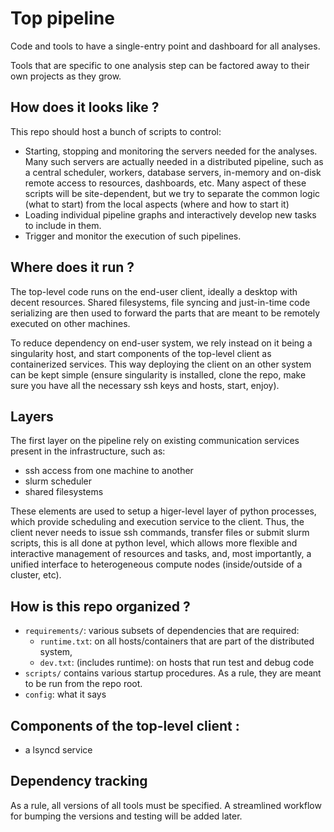 Top pipeline
============

Code and tools to have a single-entry point and dashboard for all analyses.

Tools that are specific to one analysis step can be factored away to their own
projects as they grow.

How does it looks like ?
------------------------

This repo should host a bunch of scripts to control:
 * Starting, stopping and monitoring the servers needed for the analyses. Many
   such servers are actually needed in a distributed pipeline, such as a central
   scheduler, workers, database servers, in-memory and on-disk remote access to
   resources, dashboards, etc. Many aspect of these scripts will be
   site-dependent, but we try to separate the common logic (what to start) from
   the local aspects (where and how to start it)
 * Loading individual pipeline graphs and interactively develop new tasks to
   include in them.
 * Trigger and monitor the execution of such pipelines.

Where does it run ?
-------------------

The top-level code runs on the end-user client, ideally a desktop with decent
resources. Shared filesystems, file syncing and just-in-time code serializing
are then used to forward the parts that are meant to be remotely executed on
other machines.

To reduce dependency on end-user system, we rely instead on it being a
singularity host, and start components of the top-level client as
containerized services. This way deploying the client on an other system can be
kept simple (ensure singularity is installed, clone the repo, make sure you have
all the necessary ssh keys and hosts, start, enjoy).

Layers
------

The first layer on the pipeline rely on existing communication services present
in the infrastructure, such as:
 * ssh access from one machine to another
 * slurm scheduler
 * shared filesystems

These elements are used to setup a higer-level layer of python processes, which
provide scheduling and execution service to the client. Thus, the client never
needs to issue ssh commands, transfer files or submit slurm scripts, this is
all done at python level, which allows more flexible and interactive management
of resources and tasks, and, most importantly, a unified interface to
heterogeneous compute nodes (inside/outside of a cluster, etc).

How is this repo organized ?
----------------------------

 * `requirements/`: various subsets of dependencies that are required:
	* `runtime.txt`: on all hosts/containers that are part of the
	  distributed system,
	* `dev.txt`: (includes runtime): on hosts that run test and debug code
 * `scripts/` contains various startup procedures. As a rule, they are meant to
   be run from the repo root.
 * `config`: what it says


Components of the top-level client :
------------------------------------

 * a lsyncd service

Dependency tracking
-------------------

As a rule, all versions of all tools must be specified. A streamlined workflow
for bumping the versions and testing will be added later.
